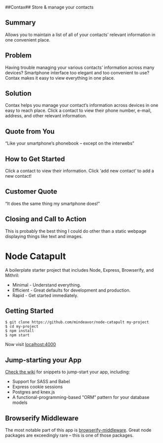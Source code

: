 ##Contax##
Store & manage your contacts

## Summary ##
Allows you to maintain a list of all of your contacts’ relevant information in one convenient place.

## Problem ##
Having trouble managing your various contacts’ information across many devices?  Smartphone interface too elegant and too convenient to use?  Contax makes it easy to view everything in one place.

## Solution ##
Contax helps you manage your contact’s information across devices in one easy to reach place.  Click a contact to view their phone number, e-mail, address, and other relevant information.    

## Quote from You ##
“Like your smartphone’s phonebook – except on the interwebs”

## How to Get Started ##
Click a contact to view their information. 
Click ‘add new contact’ to add a new contact!

## Customer Quote ##
“It does the same thing my smartphone does!”

## Closing and Call to Action ##
This is probably the best thing I could do other than a static webpage displaying things like text and images.




# Node Catapult

A boilerplate starter project that includes Node, Express, Browserify, and Mithril:

* Minimal - Understand everything.
* Efficient - Great defaults for development and production.
* Rapid - Get started immediately.

## Getting Started

```
$ git clone https://github.com/mindeavor/node-catapult my-project
$ cd my-project
$ npm install
$ npm start
```

Now visit [localhost:4000](http://localhost:4000/)

## Jump-starting your App

[Check the wiki](https://github.com/mindeavor/node-catapult/wiki) for snippets to jump-start your app, including:

- Support for SASS and Babel
- Express cookie sessions
- Postgres and knex.js
- A functional-programming-based "ORM" pattern for your database models

## Browserify Middleware

The most notable part of this app is [browserify-middleware](https://github.com/ForbesLindesay/browserify-middleware). Great node packages are exceedingly rare – this is one of those packages.
